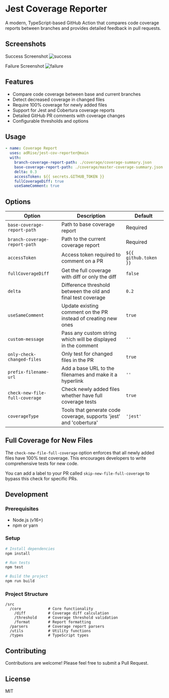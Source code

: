 # Jest Coverage Reporter

A modern, TypeScript-based GitHub Action that compares code coverage reports between branches and provides detailed feedback in pull requests.

## Screenshots

Success Screenshot
![success](https://github.com/arunshan/jest-cov-reporter/blob/main/images/pass.png?raw=true)

Failure Screenshot
![failure](https://github.com/arunshan/jest-cov-reporter/blob/main/images/fail.png?raw=true)

## Features

- Compare code coverage between base and current branches
- Detect decreased coverage in changed files
- Require 100% coverage for newly added files
- Support for Jest and Cobertura coverage reports
- Detailed GitHub PR comments with coverage changes
- Configurable thresholds and options

## Usage

```yaml
- name: Coverage Report
  uses: adRise/jest-cov-reporter@main
  with:
    branch-coverage-report-path: ./coverage/coverage-summary.json
    base-coverage-report-path: ./coverage/master-coverage-summary.json
    delta: 0.3
    accessToken: ${{ secrets.GITHUB_TOKEN }}
    fullCoverageDiff: true
    useSameComment: true
```

## Options

| Option | Description | Default |
|--------|-------------|---------|
| `base-coverage-report-path` | Path to base coverage report | Required |
| `branch-coverage-report-path` | Path to the current coverage report | Required |
| `accessToken` | Access token required to comment on a PR | `${{ github.token }}` |
| `fullCoverageDiff` | Get the full coverage with diff or only the diff | `false` |
| `delta` | Difference threshold between the old and final test coverage | `0.2` |
| `useSameComment` | Update existing comment on the PR instead of creating new ones | `true` |
| `custom-message` | Pass any custom string which will be displayed in the comment | `''` |
| `only-check-changed-files` | Only test for changed files in the PR | `true` |
| `prefix-filename-url` | Add a base URL to the filenames and make it a hyperlink | `''` |
| `check-new-file-full-coverage` | Check newly added files whether have full coverage tests | `true` |
| `coverageType` | Tools that generate code coverage, supports 'jest' and 'cobertura' | `'jest'` |

## Full Coverage for New Files

The `check-new-file-full-coverage` option enforces that all newly added files have 100% test coverage. This encourages developers to write comprehensive tests for new code.

You can add a label to your PR called `skip-new-file-full-coverage` to bypass this check for specific PRs.

## Development

### Prerequisites

- Node.js (v16+)
- npm or yarn

### Setup

```bash
# Install dependencies
npm install

# Run tests
npm test

# Build the project
npm run build
```

### Project Structure

```
/src
  /core            # Core functionality
    /diff          # Coverage diff calculation
    /threshold     # Coverage threshold validation
    /format        # Report formatting
  /parsers         # Coverage report parsers
  /utils           # Utility functions
  /types           # TypeScript types
```

## Contributing

Contributions are welcome! Please feel free to submit a Pull Request.

## License

MIT

